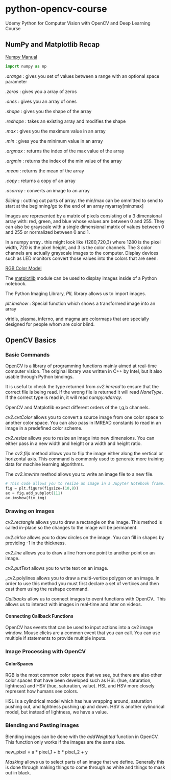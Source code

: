 # python-opencv-course
Udemy Python for Computer Vision with OpenCV and Deep Learning Course

## NumPy and Matplotlib Recap
[Numpy Manual](https://docs.scipy.org/doc/numpy/reference/index.html)

```python
import numpy as np
```

_.arange_ : gives you set of values between a range with an optional space parameter

_.zeros_ : gives you a array of zeros

_.ones_ : gives you an array of ones

_.shape_ : gives you the shape of the array

_.reshape_ : takes an existing array and modifies the shape

_.max_ : gives you the maximum value in an array

_.min_ : gives you the minimum value in an array

_.argmax_ : returns the index of the max value of the array

_.argmin_ : returns the index of the min value of the array

_.mean_ : returns the mean of the array

_.copy_ : returns a copy of an array

_.asarray_ : converts an image to an array

*Slicing* : cutting out parts of array.  the min/max can be ommitted to send to start at the beginning/go to the end of an array
myarray[min:max]

Images are represented by a matrix of pixels consisting of a 3 dimensional array with: red, green, and blue whose values are between 0 and 255.  They can also be grayscale with a single dimensional matrix of values between 0 and 255 or normalized between 0 and 1.

In a numpy array.. this might look like (1280,720,3) where 1280 is the pixel width, 720 is the pixel height, and 3 is the color channels.  The 3 color channels are actually grayscale images to the computer.  Display devices such as LED monitors convert those values into the colors that are seen.

[RGB Color Model](https://en.wikipedia.org/wiki/RGB_color_model)

The [matplotlib](https://matplotlib.org/) module can be used to display images inside of a Python notebook.  

The Python Imaging Library, _PIL_ library allows us to import images.

_plt.imshow_ : Special function which shows a transformed image into an array

viridis, plasma, inferno, and magma are colormaps that are specially designed for people whom are color blind.

## OpenCV Basics

### Basic Commands

[OpenCV](https://opencv.org/) is a library of programming functions mainly aimed at real-time computer vision.  The original library was written in C++ by Intel, but it also usable through Python bindings.

It is useful to check the type returned from _cv2.imread_ to ensure that the correct file is being read.  If the wrong file is returned it will read _NoneType_.  If the correct type is read in, it will read _numpy.ndarray_.

OpenCV and Matplotlib expect different orders of the r,g,b channels.

_cv2.cvtColor_ allows you to convert a source image from one color space to another color space.  You can also pass in IMREAD constants to read in an image in a predefined color scheme.

_cv2.resize_ allows you to resize an image into new dimensions.  You can either pass in a new width and height or a width and height ratio.

The _cv2.flip_ method allows you to flip the image either along the vertical or horizontal axis.  This command is commonly used to generate more training data for machine learning algorithms.

The _cv2.imwrite_ method allows you to write an image file to a new file.

```python
# This code allows you to resize an image in a Jupyter Notebook frame.
fig = plt.figure(figsize=(10,8))
ax = fig.add_subplot(111)
ax.imshow(fix_img)
```

### Drawing on Images

_cv2.rectangle_ allows you to draw a rectangle on the image.  This method is called in-place so the changes to the image will be permanent.  

_cv2.cirlce_ allows you to draw circles on the image.  You can fill in shapes by providing -1 in the thickness.

_cv2.line_ allows you to draw a line from one point to another point on an image.

_cv2.putText_ allows you to write text on an image.

_cv2.polylines allows you to draw a multi-vertice polygon on an image.  In order to use this method you must first declare a set of vertices and then cast them using the reshape command.

_Callbacks_ allow us to connect images to event functions with OpenCV..  This allows us to interact with images in real-time and later on videos.

#### Connecting Callback Functions

OpenCV has events that can be used to input actions into a cv2 image window.  Mouse clicks are a common event that you can call.  You can use multiple if statements to provide multiple inputs.

### Image Processing with OpenCV

#### ColorSpaces

RGB is the most common color space that we see, but there are also other color spaces that have been developed such as HSL (hue, saturation, lightness) and HSV (hue, saturation, value).  HSL and HSV more closely represent how humans see colors.

HSL is a cylindrical model which has hue wrapping around, saturation pushing out, and lightness pushing up and down.   HSV is another cylindrical model, but instead of lightness, we have a value.

### Blending and Pasting Images

Blending images can be done with the _addWeighted_ function in OpenCV.  This function only works if the images are the same size.

new_pixel = a * pixel_1 + b * pixel_2 + y

_Masking_ allows us to select parts of an image that we define.   Generally this is done through making things to come through as white and things to mask out in black.



